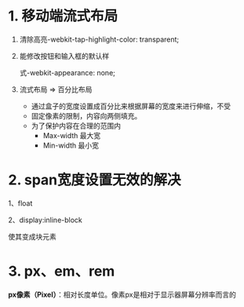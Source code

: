 # 1. 移动端流式布局

1. 清除高亮-webkit-tap-highlight-color: transparent;

2. 能修改按钮和输入框的默认样 

   式-webkit-appearance: none; 

3. 流式布局 => 百分比布局 

   - 通过盒子的宽度设置成百分比来根据屏幕的宽度来进行伸缩，不受 
   - 固定像素的限制，内容向两侧填充。 
   - 为了保护内容在合理的范围内 
     - Max-width 最大宽 
     - Min-width 最小宽

# 2. span宽度设置无效的解决

1、float

2、display:inline-block

使其变成块元素

# 3. px、em、rem

**px像素（Pixel）**：相对长度单位。像素px是相对于显示器屏幕分辨率而言的

